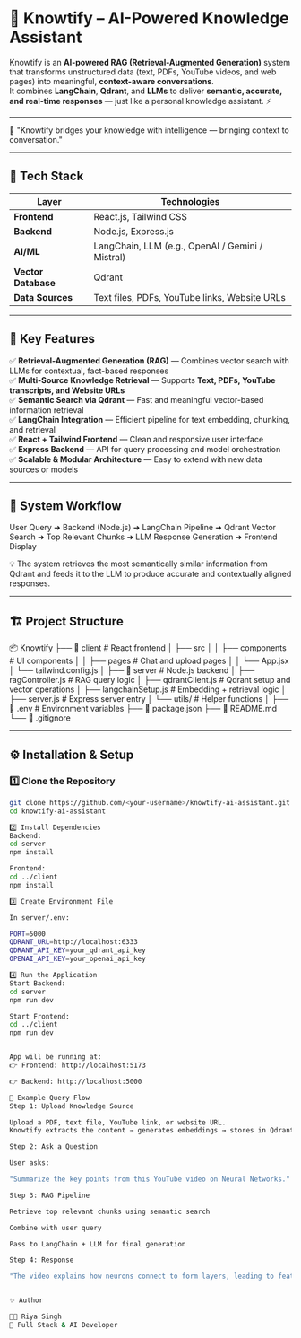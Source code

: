 # 🤖 Knowtify – AI-Powered Knowledge Assistant

Knowtify is an **AI-powered RAG (Retrieval-Augmented Generation)** system that transforms unstructured data (text, PDFs, YouTube videos, and web pages) into meaningful, **context-aware conversations**.  
It combines **LangChain**, **Qdrant**, and **LLMs** to deliver **semantic, accurate, and real-time responses** — just like a personal knowledge assistant. ⚡  

---

🧠 "Knowtify bridges your knowledge with intelligence — bringing context to conversation."

---

## 🧩 Tech Stack

| Layer | Technologies |
|--------|---------------|
| **Frontend** | React.js, Tailwind CSS |
| **Backend** | Node.js, Express.js |
| **AI/ML** | LangChain, LLM (e.g., OpenAI / Gemini / Mistral) |
| **Vector Database** | Qdrant |
| **Data Sources** | Text files, PDFs, YouTube links, Website URLs |

---

## 🚀 Key Features

✅ **Retrieval-Augmented Generation (RAG)** — Combines vector search with LLMs for contextual, fact-based responses  
✅ **Multi-Source Knowledge Retrieval** — Supports **Text, PDFs, YouTube transcripts, and Website URLs**  
✅ **Semantic Search via Qdrant** — Fast and meaningful vector-based information retrieval  
✅ **LangChain Integration** — Efficient pipeline for text embedding, chunking, and retrieval  
✅ **React + Tailwind Frontend** — Clean and responsive user interface  
✅ **Express Backend** — API for query processing and model orchestration  
✅ **Scalable & Modular Architecture** — Easy to extend with new data sources or models  

---

## 🧠 System Workflow
User Query ➜ Backend (Node.js) ➜ LangChain Pipeline ➜ Qdrant Vector Search ➜
Top Relevant Chunks ➜ LLM Response Generation ➜ Frontend Display


💡 The system retrieves the most semantically similar information from Qdrant and feeds it to the LLM to produce accurate and contextually aligned responses.

---

## 🏗️ Project Structure

📦 Knowtify
├── 📁 client # React frontend
│ ├── src
│ │ ├── components # UI components
│ │ ├── pages # Chat and upload pages
│ │ └── App.jsx
│ └── tailwind.config.js
│
├── 📁 server # Node.js backend
│ ├── ragController.js # RAG query logic
│ ├── qdrantClient.js # Qdrant setup and vector operations
│ ├── langchainSetup.js # Embedding + retrieval logic
│ ├── server.js # Express server entry
│ └── utils/ # Helper functions
│
├── 📄 .env # Environment variables
├── 📄 package.json
├── 📄 README.md
└── 📄 .gitignore

---

## ⚙️ Installation & Setup

### 1️⃣ Clone the Repository
```bash
git clone https://github.com/<your-username>/knowtify-ai-assistant.git
cd knowtify-ai-assistant

2️⃣ Install Dependencies
Backend:
cd server
npm install

Frontend:
cd ../client
npm install

3️⃣ Create Environment File

In server/.env:

PORT=5000
QDRANT_URL=http://localhost:6333
QDRANT_API_KEY=your_qdrant_api_key
OPENAI_API_KEY=your_openai_api_key

4️⃣ Run the Application
Start Backend:
cd server
npm run dev

Start Frontend:
cd ../client
npm run dev


App will be running at:
👉 Frontend: http://localhost:5173

👉 Backend: http://localhost:5000

🧩 Example Query Flow
Step 1: Upload Knowledge Source

Upload a PDF, text file, YouTube link, or website URL.
Knowtify extracts the content → generates embeddings → stores in Qdrant.

Step 2: Ask a Question

User asks:

"Summarize the key points from this YouTube video on Neural Networks."

Step 3: RAG Pipeline

Retrieve top relevant chunks using semantic search

Combine with user query

Pass to LangChain + LLM for final generation

Step 4: Response

"The video explains how neurons connect to form layers, leading to feature extraction and classification in deep learning models."


✨ Author

👩‍💻 Riya Singh
🚀 Full Stack & AI Developer


